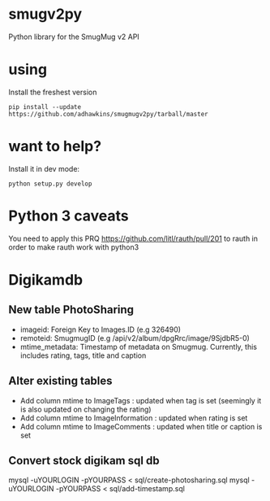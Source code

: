 # smugv2py
Python library for the SmugMug v2 API

# using

Install the freshest version

    pip install --update https://github.com/adhawkins/smugmugv2py/tarball/master

# want to help?

Install it in dev mode:

    python setup.py develop

# Python 3 caveats

You need to apply this PRQ https://github.com/litl/rauth/pull/201 to rauth in order to make rauth work with python3    


# Digikamdb

## New table PhotoSharing
- imageid:          Foreign Key to Images.ID (e.g 326490)
- remoteid:         SmugmugID (e.g /api/v2/album/dpgRrc/image/9SjdbR5-0)
- mtime\_metadata:  Timestamp of metadata on Smugmug. Currently, this includes rating, tags, title and caption

## Alter existing tables
- Add column mtime to ImageTags        : updated when tag is set (seemingly it is also updated on changing the rating)
- Add column mtime to ImageInformation : updated when rating is set
- Add column mtime to ImageComments    : updated when title or caption is set

## Convert stock digikam sql db
mysql -uYOURLOGIN -pYOURPASS <YOURDBNAME> < sql/create-photosharing.sql
mysql -uYOURLOGIN -pYOURPASS <YOURDBNAME> < sql/add-timestamp.sql




